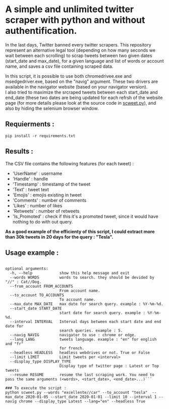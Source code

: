 # A simple and unlimited twitter scraper with python and without authentification. 

In the last days, Twitter banned every twitter scrapers. This repository represent an alternative legal tool (depending on how many seconds we wait between each scrolling) to scrap tweets between two given dates (start_date and max_date), for a given language and list of words or account name, and saves a csv file containing scraped data. 

In this script, it is possible to use both chromedrivee.exe and msedgedriver.exe, based on the "navig" argument. These two drivers are available in the navigator website (based on your navigator version).  
I also tried to maximize the srcraped tweets between each start_date and end_date (these two dates are being updated for each refrsh of the website page (for more details please look at the source code in [scweet.py](https://github.com/Altimis/Scweet/blob/master/scweet.py)), and also by hiding the selenium browser window. 

## Requierments : 

```pip install -r requirements.txt```

## Results :

The CSV file contains the following features (for each tweet) :
- 'UserName' : username
- 'Handle' : handle 
- 'Timestamp' : timestamp of the tweet
- 'Text' : tweet text
- 'Emojis' : emojis existing in tweet
- 'Comments' : number of comments
- 'Likes' : number of likes
- 'Retweets' : number of retweets
- 'Is_Promoted' : check if this it's a promoted tweet, since it would have nothing to do with out query.

**As a good example of the efficienty of this script, I could extract more than 30k tweets in 20 days for the query : "Tesla".**

## Usage example :

```Scrap tweets.

optional arguments:
  -h, --help            show this help message and exit
  --words WORDS         words to search. they should be devided by "//" : Cat//Dog.
  --from_account FROM_ACCOUNTS
                        From account name.
  --to_account TO_ACCOUNTS
                        To account name.
  --max_date MAX_DATE   max date for search query. example : %Y-%m-%d.
  --start_date START_DATE
                        start date for search query. example : %Y-%m-%d.
  --interval INTERVAL   Interval days between each start date and end date for
                        search queries. example : 5.
  --navig NAVIG         navigator to use : chrome or edge.
  --lang LANG           tweets language. example : "en" for english and "fr"
                        for french.
  --headless HEADLESS   headless webdrives or not. True or False
  --limit LIMIT         Limit tweets per <interval>
  --display_type DISPLAY_TYPE
                        Display type of twitter page : Latest or Top tweets
  --resume RESUME       resume the last scraping work. You need to pass the same arguments (<words>, <start_date>, <end_date>...)```

### To execute the script : 
python scweet.py --words "excellente//car" --to_account "tesla"  --max_date 2020-01-05 --start_date 2020-01-01 --limit 10 --interval 1 --navig chrome --display_type Latest --lang="en" --headless True

